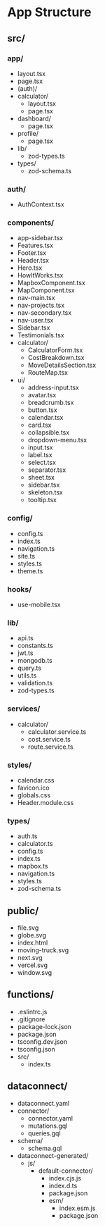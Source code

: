 # App Structure

## src/
### app/
- layout.tsx
- page.tsx
- (auth)/
- calculator/
  - layout.tsx
  - page.tsx
- dashboard/
  - page.tsx
- profile/
  - page.tsx
- lib/
  - zod-types.ts
- types/
  - zod-schema.ts

### auth/
- AuthContext.tsx

### components/
- app-sidebar.tsx
- Features.tsx
- Footer.tsx
- Header.tsx
- Hero.tsx
- HowItWorks.tsx
- MapboxComponent.tsx
- MapComponent.tsx
- nav-main.tsx
- nav-projects.tsx
- nav-secondary.tsx
- nav-user.tsx
- Sidebar.tsx
- Testimonials.tsx
- calculator/
  - CalculatorForm.tsx
  - CostBreakdown.tsx
  - MoveDetailsSection.tsx
  - RouteMap.tsx
- ui/
  - address-input.tsx
  - avatar.tsx
  - breadcrumb.tsx
  - button.tsx
  - calendar.tsx
  - card.tsx
  - collapsible.tsx
  - dropdown-menu.tsx
  - input.tsx
  - label.tsx
  - select.tsx
  - separator.tsx
  - sheet.tsx
  - sidebar.tsx
  - skeleton.tsx
  - tooltip.tsx

### config/
- config.ts
- index.ts
- navigation.ts
- site.ts
- styles.ts
- theme.ts

### hooks/
- use-mobile.tsx

### lib/
- api.ts
- constants.ts
- jwt.ts
- mongodb.ts
- query.ts
- utils.ts
- validation.ts
- zod-types.ts

### services/
- calculator/
  - calculator.service.ts
  - cost.service.ts
  - route.service.ts

### styles/
- calendar.css
- favicon.ico
- globals.css
- Header.module.css

### types/
- auth.ts
- calculator.ts
- config.ts
- index.ts
- mapbox.ts
- navigation.ts
- styles.ts
- zod-schema.ts

## public/
- file.svg
- globe.svg
- index.html
- moving-truck.svg
- next.svg
- vercel.svg
- window.svg

## functions/
- .eslintrc.js
- .gitignore
- package-lock.json
- package.json
- tsconfig.dev.json
- tsconfig.json
- src/
  - index.ts

## dataconnect/
- dataconnect.yaml
- connector/
  - connector.yaml
  - mutations.gql
  - queries.gql
- schema/
  - schema.gql
- dataconnect-generated/
  - js/
    - default-connector/
      - index.cjs.js
      - index.d.ts
      - package.json
      - esm/
        - index.esm.js
        - package.json
